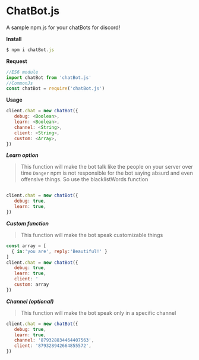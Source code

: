 # ChatBot.js

A sample npm.js for your chatBots for discord!

**Install**
```js
$ npm i chatBot.js
```

**Request**
```js
//ES6 module
import chatBot from 'chatBot.js'
//CommonJs 
const chatBot = require('chatBot.js')
```

**Usage**

```js
client.chat = new chatBot({ 
   debug: <Boolean>,
   learn: <Boolean>,
   channel: <String>,
   client: <String>,
   custom: <Array>,
})
```

***Learn option***

> This function will make the bot talk like the people on your server over time
> `Danger` npm is not responsible for the bot saying absurd and even offensive things. So use the blacklistWords function

```js

client.chat = new chatBot({ 
   debug: true,
   learn: true,
})
```

***Custom function***
> This function will make the bot speak customizable things

```js
const array = [
  { in:'you are', reply:'Beautiful!' }
]
client.chat = new chatBot({ 
   debug: true,
   learn: true,
   client: '
   custom: array
})
```

***Channel (optional)***
> This function will make the bot speak only in a specific channel

```js
client.chat = new chatBot({ 
   debug: true,
   learn: true,
   channel: '879328834464407563',
   client: '879328942664855572',
})
```
